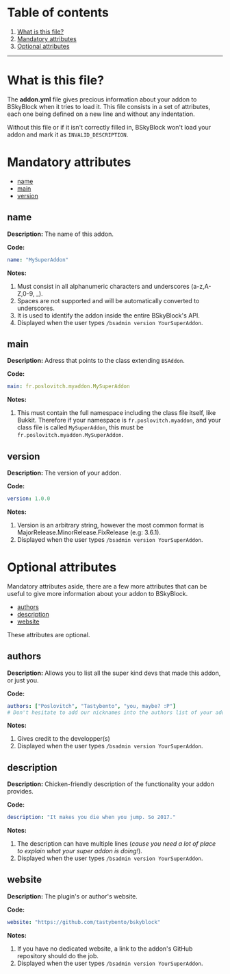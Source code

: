 # **Table of contents**

1. [What is this file?](https://github.com/tastybento/bskyblock/wiki/How-to-fill-in-the-addon.yml-file#what-is-this-file)
2. [Mandatory attributes](https://github.com/tastybento/bskyblock/wiki/How-to-fill-in-the-addon.yml-file#mandatory-attributes)
3. [Optional attributes](https://github.com/tastybento/bskyblock/wiki/How-to-fill-in-the-addon.yml-file#optional-attributes)

***

# What is this file?

The **addon.yml** file gives precious information about your addon to BSkyBlock when it tries to load it. This file consists in a set of attributes, each one being defined on a new line and without any indentation.

Without this file or if it isn't correctly filled in, BSkyBlock won't load your addon and mark it as `INVALID_DESCRIPTION`.

# Mandatory attributes

- [name](https://github.com/tastybento/bskyblock/wiki/How-to-fill-in-the-addon.yml-file#name)
- [main](https://github.com/tastybento/bskyblock/wiki/How-to-fill-in-the-addon.yml-file#main)
- [version](https://github.com/tastybento/bskyblock/wiki/How-to-fill-in-the-addon.yml-file#version)

## name

**Description:** The name of this addon.

**Code:** 
```yaml
name: "MySuperAddon"
```

**Notes:**
1. Must consist in all alphanumeric characters and underscores (a-z,A-Z,0-9, _).
2. Spaces are not supported and will be automatically converted to underscores.
3. It is used to identify the addon inside the entire BSkyBlock's API.
4. Displayed when the user types `/bsadmin version YourSuperAddon`.

## main

**Description:** Adress that points to the class extending `BSAddon`.

**Code:** 
```yaml
main: fr.poslovitch.myaddon.MySuperAddon
```

**Notes:**
1. This must contain the full namespace including the class file itself, like Bukkit. Therefore if your namespace is `fr.poslovitch.myaddon`, and your class file is called `MySuperAddon`, this must be `fr.poslovitch.myaddon.MySuperAddon`.

## version

**Description:** The version of your addon. 

**Code:** 
```yaml
version: 1.0.0
```

**Notes:**
1. Version is an arbitrary string, however the most common format is MajorRelease.MinorRelease.FixRelease (e.g: 3.6.1). 
2. Displayed when the user types `/bsadmin version YourSuperAddon`.

# Optional attributes

Mandatory attributes aside, there are a few more attributes that can be useful to give more information about your addon to BSkyBlock.

- [authors](https://github.com/tastybento/bskyblock/wiki/How-to-fill-in-the-addon.yml-file#authors)
- [description](https://github.com/tastybento/bskyblock/wiki/How-to-fill-in-the-addon.yml-file#description)
- [website](https://github.com/tastybento/bskyblock/wiki/How-to-fill-in-the-addon.yml-file#website)

These attributes are optional.

## authors

**Description:** Allows you to list all the super kind devs that made this addon, or just you.

**Code:** 
```yaml
authors: ["Poslovitch", "Tastybento", "you, maybe? :P"]
# Don't hesitate to add our nicknames into the authors list of your addon, we would appreciate that!
```

**Notes:**
1. Gives credit to the developper(s)
2. Displayed when the user types `/bsadmin version YourSuperAddon`.

## description

**Description:** Chicken-friendly description of the functionality your addon provides.

**Code:** 
```yaml
description: "It makes you die when you jump. So 2017."
```

**Notes:**
1. The description can have multiple lines (_cause you need a lot of place to explain what your super addon is doing!_).
2. Displayed when the user types `/bsadmin version YourSuperAddon`.

## website

**Description:**  The plugin's or author's website.

**Code:** 
```yaml
website: "https://github.com/tastybento/bskyblock"
```

**Notes:**
1. If you have no dedicated website, a link to the addon's GitHub repository should do the job.
2. Displayed when the user types `/bsadmin version YourSuperAddon`.